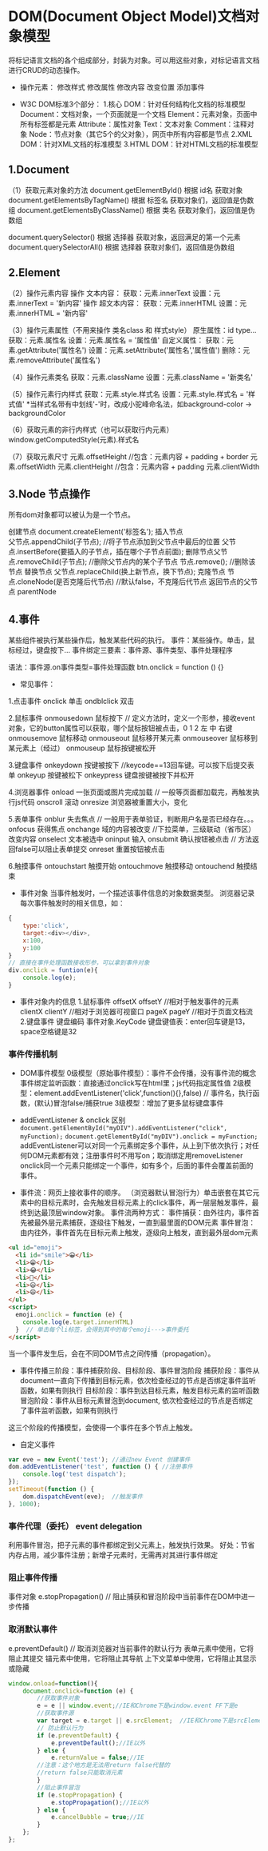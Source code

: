 # DOM(Document Object Model)文档对象模型

​将标记语言文档的各个组成部分，封装为对象。可以用这些对象，对标记语言文档进行CRUD的动态操作。

* 操作元素：
    修改样式
    ​修改属性
    修改内容
    改变位置
    添加事件

* W3C DOM标准3个部分：
1.核心 DOM：针对任何结构化文档的标准模型
    Document：文档对象，一个页面就是一个文档
    Element：元素对象，页面中所有标签都是元素
    Attribute：属性对象
    Text：文本对象
    Comment：注释对象
    Node：节点对象（其它5个的父对象），网页中所有内容都是节点
2.XML DOM：针对XML文档的标准模型
3.HTML DOM：针对HTML文档的标准模型

## 1.Document

（1）获取元素对象的方法
document.getElementById()          根据 id名 获取对象
document.getElementsByTagName()    根据 标签名 获取对象们，返回值是伪数组
document.getElementsByClassName()  根据 类名 获取对象们，返回值是伪数组
<!-- h5新增 -->
document.querySelector()           根据 选择器 获取对象，返回满足的第一个元素
document.querySelectorAll()        根据 选择器 获取对象们，返回值是伪数组

## 2.Element

（2）操作元素内容
操作 文本内容：
    获取：元素.innerText
    设置：元素.innerText = '新内容'
操作 超文本内容：
    获取：元素.innerHTML
    设置：元素.innerHTML = '新内容'

（3）操作元素属性（不用来操作 类名class 和 样式style）
原生属性：id  type...
    获取：元素.属性名
    设置：元素.属性名 = '属性值'
自定义属性：
    获取：元素.getAttribute('属性名')
    设置：元素.setAttribute('属性名','属性值')
    删除：元素.removeAttribute('属性名')

（4）操作元素类名
    获取：元素.className
    设置：元素.className = '新类名'

（5）操作元素行内样式
    获取：元素.style.样式名
    设置：元素.style.样式名 = '样式值'
*当样式名带有中划线'-'时，改成小驼峰命名法，如background-color  ->   backgroundColor

（6）获取元素的非行内样式（也可以获取行内元素）
    window.getComputedStyle(元素).样式名

（7）获取元素尺寸
    元素.offsetHeight    //包含：元素内容 + padding + border
    元素.offsetWidth
    元素.clientHeight    //包含：元素内容 + padding
    元素.clientWidth

## 3.Node 节点操作

所有dom对象都可以被认为是一个节点。

创建节点  document.createElement('标签名');
插入节点  
    父节点.appendChild(子节点);     //将子节点添加到父节点中最后的位置
    父节点.insertBefore(要插入的子节点，插在哪个子节点前面);
删除节点
    ​父节点.removeChild(子节点);    //删除父节点内的某个子节点
    节点.remove();                //删除该节点
替换节点  父节点.​replaceChild(换上新节点，换下节点);
克隆节点  节点.cloneNode(是否克隆后代节点)   //默认false，不克隆后代节点
返回节点的父节点  parentNode  

## 4.事件

某些组件被执行某些操作后，触发某些代码的执行。
事件：某些操作。单击，鼠标经过，键盘按下...
事件绑定三要素：事件源、事件类型、事件处理程序

语法：事件源.on事件类型=事件处理函数
btn.onclick = function () {}

* 常见事件：

1.点击事件
onclick  单击
ondblclick  双击

2.鼠标事件
onmousedown  鼠标按下    // 定义方法时，定义一个形参，接收event对象，它的button属性可以获取，哪个鼠标按钮被点击，0 1 2 左 中 右键
onmousemove  鼠标移动
onmouseout  鼠标移开某元素
onmouseover  鼠标移到某元素上（经过）
onmouseup  鼠标按键被松开

3.键盘事件
onkeydown  按键被按下    //keycode==13回车键。可以按下后提交表单
onkeyup  按键被松下
onkeypress  键盘按键被按下并松开

4.浏览器事件
onload  一张页面或图片完成加载    // 一般等页面都加载完，再触发执行js代码
onscroll  滚动
onresize  浏览器被重置大小，变化

5.表单事件
onblur  失去焦点     // 一般用于表单验证，判断用户名是否已经存在。。。
onfocus  获得焦点
onchange  域的内容被改变   //下拉菜单，三级联动（省市区）改变内容
onselect   文本被选中
oninput   输入
onsubmit  确认按钮被点击     // 方法返回false可以阻止表单提交
onreset  重置按钮被点击

6.触摸事件
ontouchstart  触摸开始
ontouchmove  触摸移动
ontouchend  触摸结束

* 事件对象
当事件触发时，一个描述该事件信息的对象数据类型。
浏览器记录每次事件触发时的相关信息，如：

```javascript
{
    type:'click',
    target:<div></div>,
    x:100,
    y:100
}
// 直接在事件处理函数接收形参，可以拿到事件对象
div.onclick = funtion(e){
    console.log(e);
}
```

* 事件对象内的信息
1.鼠标事件
    offsetX  offsetY     //相对于触发事件的元素
    clientX  clientY     //相对于浏览器可视窗口
    pageX    pageY       //相对于页面文档流
2.键盘事件
    键盘编码   事件对象.KeyCode
    键盘键值表：enter回车键是13，space空格键是32

### 事件传播机制

* DOM事件模型
0级模型（原始事件模型）：事件不会传播，没有事件流的概念
        事件绑定监听函数：直接通过onclick写在html里；js代码指定属性值
2级模型：element.addEventListener('click',function(){},false)
    // 事件名，执行函数，(默认)冒泡false/捕获true
3级模型：增加了更多鼠标键盘事件

* addEventListener & onclick 区别
`document.getElementById("myDIV").addEventListener("click", myFunction);`
`document.getElementById("myDIV").onclick = myFunction;`
addEventListener可以对同一个元素绑定多个事件，从上到下依次执行；对任何DOM元素都有效；注册事件时不用写on；取消绑定用removeListener
onclick同一个元素只能绑定一个事件，如有多个，后面的事件会覆盖前面的事件。

* 事件流：网页上接收事件的顺序。
（浏览器默认冒泡行为）单击嵌套在其它元素中的目标元素时，会先触发目标元素上的click事件，再一层层触发事件，最终到达最顶层window对象。
事件流两种方式：
  事件捕获：由外往内，事件首先被最外层元素捕获，逐级往下触发，一直到最里面的DOM元素
  事件冒泡：由内往外，事件首先在目标元素上触发，逐级向上触发，直到最外层dom元素

```html
<ul id="emoji">
  <li id="smile">😀</li>
  <li>😁</li>
  <li>😂</li>
  <li>🤣</li>
  <li>😃</li>
  <li>😄</li>
</ul>
<script>
  emoji.onclick = function (e) {
    console.log(e.target.innerHTML)
  }  // 单击每个li标签，会得到其中的每个emoji--->事件委托
</script>
```

当一个事件发生后，会在不同DOM节点之间传播（propagation）。

* 事件传播三阶段：事件捕获阶段、目标阶段、事件冒泡阶段
捕获阶段：事件从document一直向下传播到目标元素，依次检查经过的节点是否绑定事件监听函数，如果有则执行
目标阶段：事件到达目标元素，触发目标元素的监听函数
冒泡阶段：事件从目标元素冒泡到document, 依次检查经过的节点是否绑定了事件监听函数，如果有则执行

这三个阶段的传播模型，会使得一个事件在多个节点上触发。

* 自定义事件

```js
var eve = new Event('test'); //通过new Event 创建事件
dom.addEventListener('test', function () { //注册事件
    console.log('test dispatch');
});
setTimeout(function () {
    dom.dispatchEvent(eve);  //触发事件
}, 1000);
```

### 事件代理（委托） event delegation

利用事件冒泡，把子元素的事件都绑定到父元素上，触发执行效果。
好处：节省内存占用，减少事件注册；新增子元素时，无需再对其进行事件绑定

### 阻止事件传播

事件对象 e.stopPropagation() // 阻止捕获和冒泡阶段中当前事件在DOM中进一步传播

### 取消默认事件

e.preventDefault()  // 取消浏览器对当前事件的默认行为
    表单元素中使用，它将阻止其提交
    锚元素中使用，它将阻止其导航
    上下文菜单中使用，它将阻止其显示或隐藏

```js
window.onload=function(){
    document.onclick=function (e) {
        //获取事件对象
        e = e || window.event;//IE和Chrome下是window.event FF下是e
        //获取事件源
        var target = e.target || e.srcElement;  //IE和Chrome下是srcElement FF下是target  
        // 防止默认行为
        if (e.preventDefault) {
            e.preventDefault();//IE以外
        } else {
            e.returnValue = false;//IE
        //注意：这个地方是无法用return false代替的
        //return false只能取消元素
        }   
        //阻止事件冒泡    
        if (e.stopPropagation) {
            e.stopPropagation();//IE以外
        } else {
            e.cancelBubble = true;//IE
        } 
    };
};
```
